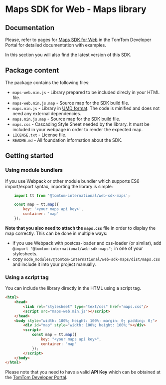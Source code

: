 # Maps SDK for Web - Maps library

## Documentation

Please, refer to pages for [Maps SDK for Web](https://developer.tomtom.com/maps-sdk-web-js-v6) in the TomTom Developer Portal for detailed documentation with examples.

In this section you will also find the latest version of this SDK.

## Package content

The package contains the following files:

- `maps-web.min.js` - Library prepared to be included direcly in your HTML file.
- `maps-web.min.js.map` - Source map for the SDK build file.
- `maps.min.js` - Library in [UMD format](https://github.com/umdjs/umd). The code is minified and does not need any external dependencies.
- `maps.min.js.map` - Source map for the SDK build file.
- `maps.css` - Cascading Style Sheet needed by the library. It must be included in your webpage in order to render the expected map.
- `LICENSE.txt` - License file.
- `README.md` -  All foundation information about the SDK.

## Getting started

### Using module bundlers

If you use Webpack or other module bundler which supports ES6 import/export syntax, importing the library is simple:

```javascript
    import tt from '@tomtom-international/web-sdk-maps';

    const map = tt.map({
        key: '<your maps api key>',
        container: 'map'
    });
```

**Note that you also need to attach the `maps.css`** file in order to display the map correctly.
This can be done in multiple ways:
- if you use Webpack with postcss-loader and css-loader (or similar), add `@import "@tomtom-international/web-sdk-maps";`
in one of your stylesheets.
- copy `node_modules/@tomtom-international/web-sdk-maps/dist/maps.css` and include it into your project manually.

### Using a script tag

You can include the library directly in the HTML using a script tag.

```html
<html>
    <head>
        <link rel="stylesheet" type="text/css" href="maps.css"/>
        <script src="maps-web.min.js"></script>
    </head>
    <body style="width: 100%; height: 100%; margin: 0; padding: 0;">
        <div id="map" style="width: 100%; height: 100%;"></div>
        <script>
            const map = tt.map({
                key: "<your maps api key>",
                container: "map"
            });
        </script>
    </body>
</html>
```

Please note that you need to have a valid **API Key** which can be obtained at the [TomTom Developer Portal](https://developer.tomtom.com/how-to-get-tomtom-api-key).
